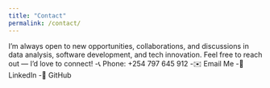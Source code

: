 ```yaml
---
title: "Contact"
permalink: /contact/
---
```

I’m always open to new opportunities, collaborations, and discussions in data analysis, software development, and tech innovation.
Feel free to reach out — I’d love to connect!
-📞 Phone: +254 797 645 912
-✉️ Email Me
-💼 LinkedIn
-🐙 GitHub
